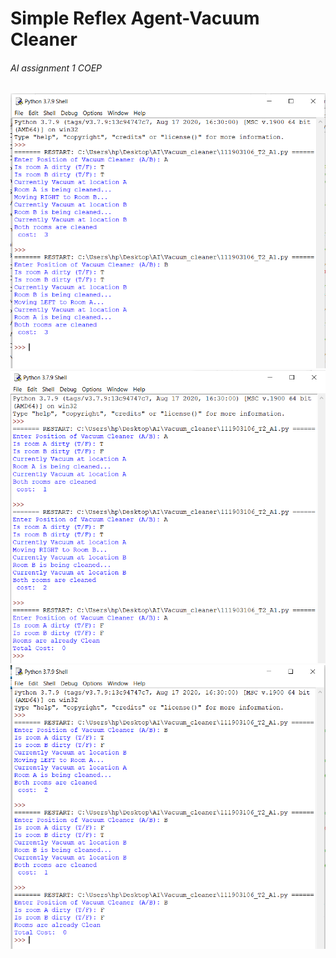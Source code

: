 # Simple Reflex Agent-Vacuum Cleaner
###### AI assignment 1 COEP

![Alt-Text](output1.png)
![Alt-Text](output2.png)
![Alt-Text](output3.png)
